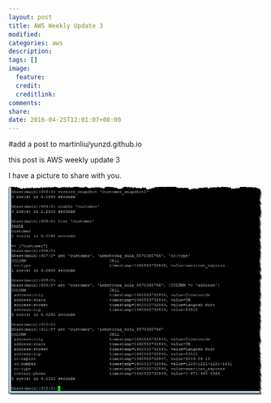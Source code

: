 ```yaml
---
layout: post
title: AWS Weekly Update 3
modified:
categories: aws
description:
tags: []
image:
  feature:
  credit:
  creditlink:
comments:
share:
date: 2016-04-25T12:01:07+08:00
---
```

#add a post to martinliu/yunzd.github.io

this post is AWS weekly update 3

I have a picture to share with you.

![emr_hbase_customer_table_1](/images/emr_hbase_customer_table_1-1.png)


